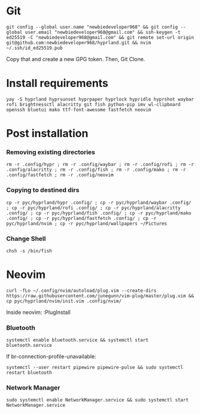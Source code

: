# Git
```
git config --global user.name "newbiedeveloper968" && git config --global user.email "newbiedeveloper968@gmail.com" && ssh-keygen -t ed25519 -C "newbiedeveloper968@gmail.com" && git remote set-url origin git@github.com:newbiedeveloper968/hyprland.git && nvim ~/.ssh/id_ed25519.pub
```
Copy that and create a new GPG token. Then, Git Clone.

# Install requirements
```
yay -S hyprland hyprsunset hyprpaper hyprlock hypridle hyprshot waybar rofi brightnessctl alacritty git fish python-pip imv wl-clipboard openssh bluetui mako ttf-font-awesome fastfetch neovim 
```

# Post installation
### Removing existing directories
```
rm -r .config/hypr ; rm -r .config/waybar ; rm -r .config/rofi ; rm -r .config/alacritty ; rm -r .config/fish ; rm -r .config/mako ; rm -r .config/fastfetch ; rm -r .config/neovim
```
### Copying to destined dirs
```
cp -r pyc/hyprland/hypr .config/ ; cp -r pyc/hyprland/waybar .config/ ; cp -r pyc/hyprland/rofi .config/ ; cp -r pyc/hyprland/alacritty .config/ ; cp -r pyc/hyprland/fish .config/ ; cp -r pyc/hyprland/mako .config/ ; cp -r pyc/hyprland/fastfetch .config/ ; cp -r pyc/hyprland/nvim ; cp -r pyc/hyprland/wallpapers ~/Pictures
```
### Change Shell
```
chsh -s /bin/fish
```
# Neovim
```
curl -fLo ~/.config/nvim/autoload/plug.vim --create-dirs https://raw.githubusercontent.com/junegunn/vim-plug/master/plug.vim && cp pyc/hyprland/nvim/init.vim .config/nvim/
```
Inside neovim:
:PlugInstall

### Bluetooth
```
systemctl enable bluetooth.service && systemctl start bluetooth.service
```
If br-connection-profile-unavailable:
```
systemctl --user restart pipewire pipewire-pulse && sudo systemctl restart bluetooth
```

### Network Manager
```
sudo systemctl enable NetworkManager.service && sudo systemctl start NetworkManager.service
```
